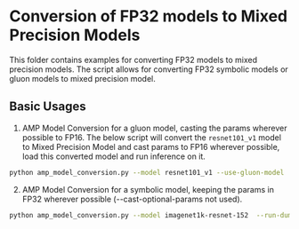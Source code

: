 <!--- Licensed to the Apache Software Foundation (ASF) under one -->
<!--- or more contributor license agreements.  See the NOTICE file -->
<!--- distributed with this work for additional information -->
<!--- regarding copyright ownership.  The ASF licenses this file -->
<!--- to you under the Apache License, Version 2.0 (the -->
<!--- "License"); you may not use this file except in compliance -->
<!--- with the License.  You may obtain a copy of the License at -->

<!---   http://www.apache.org/licenses/LICENSE-2.0 -->

<!--- Unless required by applicable law or agreed to in writing, -->
<!--- software distributed under the License is distributed on an -->
<!--- "AS IS" BASIS, WITHOUT WARRANTIES OR CONDITIONS OF ANY -->
<!--- KIND, either express or implied.  See the License for the -->
<!--- specific language governing permissions and limitations -->
<!--- under the License. -->

# Conversion of FP32 models to Mixed Precision Models


This folder contains examples for converting FP32 models to mixed precision models. The script allows for converting FP32 symbolic models or gluon models to mixed precision model.

## Basic Usages

1. AMP Model Conversion for a gluon model, casting the params wherever possible to FP16. The below script will convert the `resnet101_v1` model to Mixed Precision Model and cast params to FP16 wherever possible, load this converted model and run inference on it.

```bash
python amp_model_conversion.py --model resnet101_v1 --use-gluon-model  --run-dummy-inference --cast-optional-params
```

2. AMP Model Conversion for a symbolic model, keeping the params in FP32 wherever possible (--cast-optional-params not used).

```bash
python amp_model_conversion.py --model imagenet1k-resnet-152  --run-dummy-inference
```
